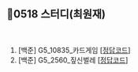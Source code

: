 ## 📘0518 스터디(최원재)
</br>

1. [백준] G5_10835_카드게임 [[정답코드](G5_10835_카드게임.java)]
2. [백준] G5_2560_짚신벌레 [[정답코드](G5_2560_짚신벌레.md)]
